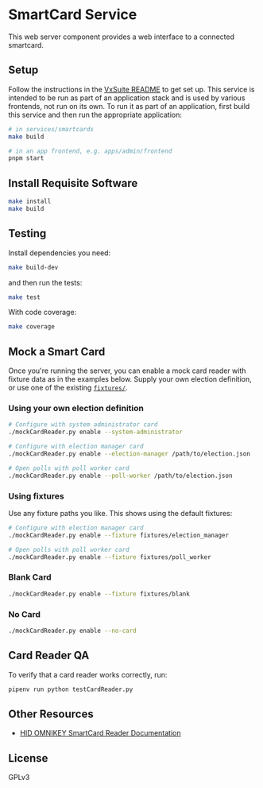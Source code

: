 # SmartCard Service

This web server component provides a web interface to a connected smartcard.

## Setup

Follow the instructions in the [VxSuite README](../../README.md) to get set up.
This service is intended to be run as part of an application stack and is used
by various frontends, not run on its own. To run it as part of an application,
first build this service and then run the appropriate application:

```sh
# in services/smartcards
make build

# in an app frontend, e.g. apps/admin/frontend
pnpm start
```

## Install Requisite Software

```sh
make install
make build
```

## Testing

Install dependencies you need:

```sh
make build-dev
```

and then run the tests:

```sh
make test
```

With code coverage:

```sh
make coverage
```

## Mock a Smart Card

Once you're running the server, you can enable a mock card reader with fixture
data as in the examples below. Supply your own election definition, or use one
of the existing [`fixtures/`](./fixtures).

### Using your own election definition

```sh
# Configure with system administrator card
./mockCardReader.py enable --system-administrator

# Configure with election manager card
./mockCardReader.py enable --election-manager /path/to/election.json

# Open polls with poll worker card
./mockCardReader.py enable --poll-worker /path/to/election.json
```

### Using fixtures

Use any fixture paths you like. This shows using the default fixtures:

```sh
# Configure with election manager card
./mockCardReader.py enable --fixture fixtures/election_manager

# Open polls with poll worker card
./mockCardReader.py enable --fixture fixtures/poll_worker
```

### Blank Card

```sh
./mockCardReader.py enable --fixture fixtures/blank
```

### No Card

```sh
./mockCardReader.py enable --no-card
```

## Card Reader QA

To verify that a card reader works correctly, run:

```sh
pipenv run python testCardReader.py
```

## Other Resources

- [HID OMNIKEY SmartCard Reader Documentation](./plt-03099_a.5_-_omnikey_sw_dev_guide_0.pdf)

## License

GPLv3
